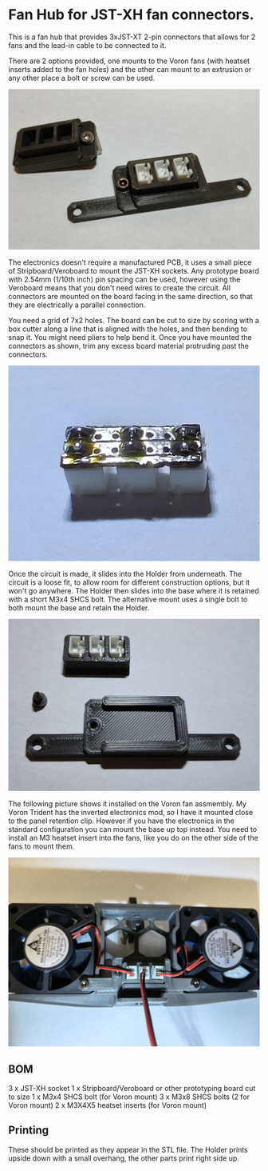 # Fan Hub for JST-XH fan connectors.

This is a fan hub that provides 3xJST-XT 2-pin connectors that allows for 2 fans and the lead-in cable to be connected to it.

There are 2 options provided, one mounts to the Voron fans (with heatset inserts added to the fan holes) and the other can mount to an extrusion or any other place a bolt or screw can be used.

![Fan Hub Options](images/FanHubOptions.jpg)

The electronics doesn't require a manufactured PCB, it uses a small piece of Stripboard/Veroboard to mount the JST-XH sockets. Any prototype board with 2.54mm (1/10th inch) pin spacing can be used, however using the Veroboard means that you don't need wires to create the circuit. All connectors are mounted on the board facing in the same direction, so that they are electrically a parallel connection.

You need a grid of 7x2 holes. The board can be cut to size by scoring with a box cutter along a line that is aligned with the holes, and then bending to snap it. You might need pliers to help bend it. Once you have mounted the connectors as shown, trim any excess board material protruding past the connectors.

![Simple Circuit](images/SimpleCircuit.jpg)

Once the circuit is made, it slides into the Holder from underneath. The circuit is a loose fit, to allow room for different construction options, but it won't go anywhere. The Holder then slides into the base where it is retained with a short M3x4 SHCS bolt. The alternative mount uses a single bolt to both mount the base and retain the Holder.

![Voron Mount Disassembled](images/VoronDisassembled.jpg)

The following picture shows it installed on the Voron fan assmembly. My Voron Trident has the inverted electronics mod, so I have it mounted close to the panel retention clip. However if you have the electronics in the standard configuration you can mount the base up top instead. You need to install an M3 heatset insert into the fans, like you do on the other side of the fans to mount them.

![Voron Final Assembly](images/InstalledOnVoronFanAssembly.jpg)

## BOM

3 x JST-XH socket
1 x Stripboard/Veroboard or other prototyping board cut to size
1 x M3x4 SHCS bolt (for Voron mount)
3 x M3x8 SHCS bolts (2 for Voron mount)
2 x M3X4X5 heatset inserts (for Voron mount)

## Printing

These should be printed as they appear in the STL file. The Holder prints upside down with a small overhang, the other parts print right side up.
